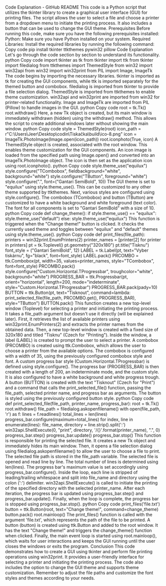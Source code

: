 Code Explanation - GitHub README This code is a Python script that utilizes the tkinter library to create a graphical user interface (GUI) for printing files. The script allows the user to select a file and choose a printer from a dropdown menu to initiate the printing process. It also includes a button that can be used to change the GUI theme.  Prerequisites Before running this code, make sure you have the following prerequisites installed:  Python: Make sure you have Python installed on your system. Required Libraries: Install the required libraries by running the following command: Copy code pip install tkinter ttkthemes pywin32 pillow Code Explanation Let's go through the code section by section to understand its functionality.  python Copy code import tkinter as tk from tkinter import ttk from tkinter import filedialog from ttkthemes import ThemedStyle from win32 import win32api from win32 import win32print from PIL import Image, ImageTk The code begins by importing the necessary libraries. tkinter is imported as tk for creating the GUI components, while ttk is imported separately for the themed button and combobox. filedialog is imported from tkinter to provide a file selection dialog. ThemedStyle is imported from ttkthemes to enable theme customization. win32api and win32print are imported from win32 for printer-related functionality. Image and ImageTk are imported from PIL (Pillow) to handle images in the GUI.  python Copy code root = tk.Tk() root.withdraw() Here, a new Tk object is created, but its main window is immediately withdrawn (hidden) using the withdraw() method. This allows the script to create additional windows later without showing the main window.  python Copy code style = ThemedStyle(root) icon_path = r"C:\Users\Jeer\Desktop\codin\Tiskačka\build\ico-8.png" icon = ImageTk.PhotoImage(Image.open(icon_path)) root.iconphoto(True, icon) A ThemedStyle object is created, associated with the root window. This enables theme customization for the GUI components. An icon image is loaded from the specified path using Image.open() and converted into an ImageTk.PhotoImage object. The icon is then set as the application icon using root.iconphoto().  python Copy code style.theme_use("equilux") style.configure("TCombobox", fieldbackground="white", background="white") style.configure("TButton", foreground="white") style.configure(".", font=("Gantari SemiBold", 10)) The GUI theme is set to "equilux" using style.theme_use(). This can be customized to any other theme supported by ttkthemes. Next, various styles are configured using style.configure(). The combobox (TCombobox) and button (TButton) are customized to have a white background and white foreground (text color). The font for all components is set to "Gantari SemiBold" with a size of 10.  python Copy code def change_theme():     if style.theme_use() == "equilux":         style.theme_use("default")     else:         style.theme_use("equilux") This function is triggered when the "Change theme!" button is clicked. It checks the currently used theme and toggles between "equilux" and "default" themes using style.theme_use().  python Copy code def print_files(file_path):     printers = win32print.EnumPrinters(2)     printer_names = [printer[2] for printer in printers]      pt = tk.Toplevel()     pt.geometry("320x180")     pt.title("Tisknu")      font_style = ("Gantari SemiBold", 12)     LABEL = tk.Label(pt, text="Vyber tiskárnu", fg="black", font=font_style)     LABEL.pack()      PRCOMBO = ttk.Combobox(pt, width=35, values=printer_names, style="TCombobox", font=font_style)     PRCOMBO.pack()      style.configure("Custom.Horizontal.TProgressbar", troughcolor="white", background="white")     PROGRESS_BAR = ttk.Progressbar(pt, orient="horizontal", length=200, mode="indeterminate", style="Custom.Horizontal.TProgressbar")     PROGRESS_BAR.pack(pady=10)      BUTTON = ttk.Button(pt, text="Tisknout", command=lambda: print_selected_file(file_path, PRCOMBO.get(), PROGRESS_BAR), style="TButton")     BUTTON.pack() This function creates a new top-level window (Toplevel) for selecting a printer and initiating the printing process. It takes a file_path argument but doesn't use it directly (will be explained later). First, it retrieves the list of available printers using win32print.EnumPrinters(2) and extracts the printer names from the obtained data. Then, a new top-level window is created with a fixed size of 320x180 and titled "Tisknu" (Czech for "Printing").  Inside the window, a label (LABEL) is created to prompt the user to select a printer. A combobox (PRCOMBO) is created using ttk.Combobox, which allows the user to choose a printer from the available options. The combobox is configured with a width of 35, using the previously configured combobox style and font.  A custom progress bar style (Custom.Horizontal.TProgressbar) is defined using style.configure(). The progress bar (PROGRESS_BAR) is then created with a length of 200, an indeterminate mode, and the custom style. It is also configured to have a white background and white progress trough.  A button (BUTTON) is created with the text "Tisknout" (Czech for "Print") and a command that calls the print_selected_file() function, passing the file_path, selected printer name, and progress bar as arguments. The button is styled using the previously configured button style.  python Copy code def print_selected_file(file_path, printer_name, progress_bar):     root = tk.Tk()     root.withdraw()     file_path = filedialog.askopenfilename()     with open(file_path, 'r') as f:         lines = f.readlines()         total_lines = len(lines)         progress_bar.configure(maximum=total_lines)          for index, line in enumerate(lines):             file_name, directory = line.strip().split(':')             win32api.ShellExecute(0, "print", directory, '/{}'.format(printer_name), ".", 0)             progress_bar.step()             progress_bar.update()      progress_bar.stop() This function is responsible for printing the selected file. It creates a new Tk object and immediately hides its main window. Then, it opens a file selection dialog using filedialog.askopenfilename() to allow the user to choose a file to print. The selected file path is stored in the file_path variable.  The selected file is opened and read line by line. The total number of lines is determined using len(lines). The progress bar's maximum value is set accordingly using progress_bar.configure().  Inside the loop, each line is stripped of leading/trailing whitespace and split into file_name and directory using the colon (':') delimiter. win32api.ShellExecute() is called to initiate the printing of the specified directory with the selected printer_name.  After each iteration, the progress bar is updated using progress_bar.step() and progress_bar.update(). Finally, when the loop is complete, the progress bar is stopped using progress_bar.stop().  python Copy code print_files('file.txt')  button = ttk.Button(root, text="Change theme!", command=change_theme) button.pack()  root.mainloop() The print_files() function is called with the argument 'file.txt', which represents the path of the file to be printed.  A button (button) is created using ttk.Button and added to the root window. It has the text "Change theme!" and triggers the change_theme() function when clicked.  Finally, the main event loop is started using root.mainloop(), which waits for user interactions and keeps the GUI running until the user closes the windows or exits the program.  Conclusion This code demonstrates how to create a GUI using tkinter and perform file printing operations using win32print. It provides a user-friendly interface for selecting a printer and initiating the printing process. The code also includes the option to change the GUI theme and supports theme customization.  Remember to adjust the file paths and customize the font styles and themes according to your needs.
